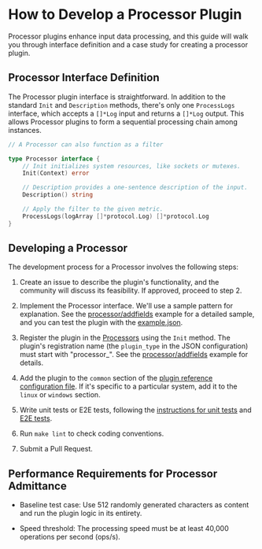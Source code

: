 # How to Develop a Processor Plugin

Processor plugins enhance input data processing, and this guide will walk you through interface definition and a case study for creating a processor plugin.

## Processor Interface Definition

The Processor plugin interface is straightforward. In addition to the standard `Init` and `Description` methods, there's only one `ProcessLogs` interface, which accepts a `[]*Log` input and returns a `[]*Log` output. This allows Processor plugins to form a sequential processing chain among instances.

```go
// A Processor can also function as a filter

type Processor interface {
    // Init initializes system resources, like sockets or mutexes.
    Init(Context) error

    // Description provides a one-sentence description of the input.
    Description() string

    // Apply the filter to the given metric.
    ProcessLogs(logArray []*protocol.Log) []*protocol.Log
}
```

## Developing a Processor

The development process for a Processor involves the following steps:

1. Create an issue to describe the plugin's functionality, and the community will discuss its feasibility. If approved, proceed to step 2.

2. Implement the Processor interface. We'll use a sample pattern for explanation. See the [processor/addfields](https://github.com/alibaba/ilogtail/tree/main/plugins/processor/addfields) example for a detailed sample, and you can test the plugin with the [example.json](https://github.com/alibaba/ilogtail/tree/main/plugins/processor/addfields/example.json).

3. Register the plugin in the [Processors](https://github.com/alibaba/ilogtail/tree/main/plugin.go) using the `Init` method. The plugin's registration name (the `plugin_type` in the JSON configuration) must start with "processor_". See the [processor/addfields](https://github.com/alibaba/ilogtail/tree/main/plugins/processor/addfields/processor_add_fields.go) example for details.

4. Add the plugin to the `common` section of the [plugin reference configuration file](https://github.com/alibaba/ilogtail/tree/main/plugins.yml). If it's specific to a particular system, add it to the `linux` or `windows` section.

5. Write unit tests or E2E tests, following the [instructions for unit tests](../test/unit-test.md) and [E2E tests](../test/e2e-test.md).

6. Run `make lint` to check coding conventions.

7. Submit a Pull Request.

## Performance Requirements for Processor Admittance

* Baseline test case: Use 512 randomly generated characters as content and run the plugin logic in its entirety.

* Speed threshold: The processing speed must be at least 40,000 operations per second (ops/s).
